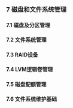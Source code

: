 ### 7 磁盘和文件系统管理
#### 7.1 磁盘及分区管理
#### 7.2 文件系统管理
#### 7.3 RAID设备
#### 7.4 LVM逻辑卷管理
#### 7.5 磁盘配额管理
#### 7.6 文件系统维护基础